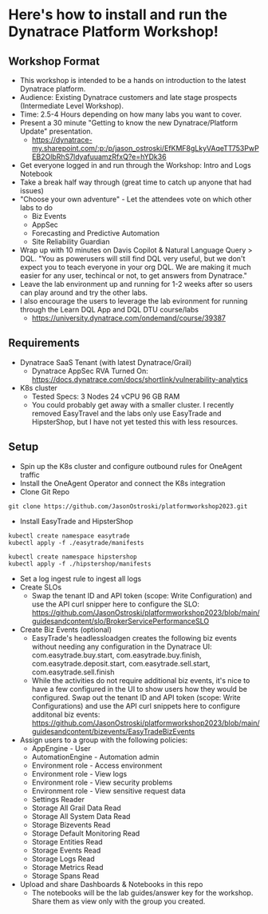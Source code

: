 # Here's how to install and run the Dynatrace Platform Workshop!

## Workshop Format
* This workshop is intended to be a hands on introduction to the latest Dynatrace platform.
* Audience: Existing Dynatrace customers and late stage prospects (Intermediate Level Workshop).
* Time: 2.5-4 Hours depending on how many labs you want to cover.
* Present a 30 minute "Getting to know the new Dynatrace/Platform Update" presentation.
   * https://dynatrace-my.sharepoint.com/:p:/p/jason_ostroski/EfKMF8gLkyVAqeTT753PwPEB2OlbRhS7ldyafuuamzRfxQ?e=hYDk36
* Get everyone logged in and run through the Workshop: Intro and Logs Notebook
* Take a break half way through (great time to catch up anyone that had issues)
* "Choose your own adventure" - Let the attendees vote on which other labs to do
  * Biz Events
  * AppSec
  * Forecasting and Predictive Automation
  * Site Reliability Guardian
* Wrap up with 10 minutes on Davis Copilot & Natural Language Query > DQL. "You as powerusers will still find DQL very useful, but we don't expect you to teach everyone in your org DQL. We are making it much easier for any user, techincal or not, to get answers from Dynatrace." 
* Leave the lab environment up and running for 1-2 weeks after so users can play around and try the other labs.
* I also encourage the users to leverage the lab evironment for running through the Learn DQL App and DQL DTU course/labs
  * https://university.dynatrace.com/ondemand/course/39387

## Requirements
* Dynatrace SaaS Tenant (with latest Dynatrace/Grail)
  * Dynatrace AppSec RVA Turned On: https://docs.dynatrace.com/docs/shortlink/vulnerability-analytics
* K8s cluster
  * Tested Specs: 3 Nodes	24 vCPU	96 GB	RAM
  * You could probably get away with a smaller cluster. I recently removed EasyTravel and the labs only use EasyTrade and HipsterShop, but I have not yet tested this with less resources. 
 
## Setup
* Spin up the K8s cluster and configure outbound rules for OneAgent traffic
* Install the OneAgent Operator and connect the K8s integration
* Clone Git Repo
  
```
git clone https://github.com/JasonOstroski/platformworkshop2023.git
```

* Install EasyTrade and HipsterShop

```
kubectl create namespace easytrade
kubectl apply -f ./easytrade/manifests

kubectl create namespace hipstershop
kubectl apply -f ./hipstershop/manifests
```
* Set a log ingest rule to ingest all logs
* Create SLOs
  * Swap the tenant ID and API token (scope: Write Configuration) and use the API curl snipper here to configure the SLO: https://github.com/JasonOstroski/platformworkshop2023/blob/main/guidesandcontent/slo/BrokerServicePerformanceSLO 
* Create Biz Events (optional)
  * EasyTrade's headlessloadgen creates the following biz events without needing any configuration in the Dynatrace UI: com.easytrade.buy.start, com.easytrade.buy.finish, com.easytrade.deposit.start, com.easytrade.sell.start, com.easytrade.sell.finish
  * While the activities do not require additional biz events, it's nice to have a few configured in the UI to show users how they would be configured. Swap out the tenant ID and API token (scope: Write Configurations) and use the API curl snippets here to configure additonal biz events: https://github.com/JasonOstroski/platformworkshop2023/blob/main/guidesandcontent/bizevents/EasyTradeBizEvents
* Assign users to a group with the following policies:
  * AppEngine - User
  * AutomationEngine - Automation admin
  * Environment role - Access environment
  * Environment role - View logs
  * Environment role - View security problems
  * Environment role - View sensitive request data
  * Settings Reader
  * Storage All Grail Data Read
  * Storage All System Data Read
  * Storage Bizevents Read
  * Storage Default Monitoring Read
  * Storage Entities Read
  * Storage Events Read
  * Storage Logs Read
  * Storage Metrics Read
  * Storage Spans Read
* Upload and share Dashboards & Notebooks in this repo
  * The notebooks will be the lab guides/answer key for the workshop. Share them as view only with the group you created.
  
